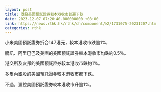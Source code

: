 ```yaml
---
layout: post
title: 港股美國預託證券較本港收市普遍下跌
date: 2023-12-07 07:20:40.000000000 +08:00
link: https://news.rthk.hk/rthk/ch/component/k2/1731075-20231207.htm
categories: rthk
---
```


小米美國預託證券折合14.7港元，較本港收市跌逾1%。

騰訊、阿里巴巴及美團的美國預託證券較本港收市均跌約0.5%。

港交所及友邦的美國預託證券較本港收市跌約1%。

多隻內銀股的美國預託證券較本港收市都下跌。

不過，滙控美國預託證券較本港收市升逾1%。
